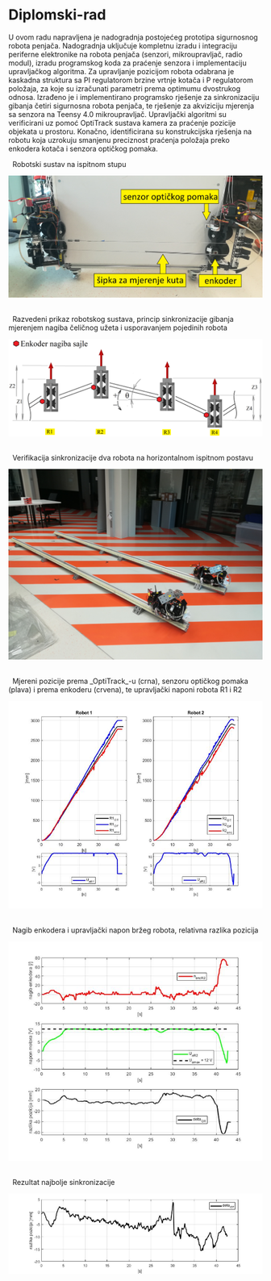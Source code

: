 # Diplomski-rad
U ovom radu napravljena je nadogradnja postojećeg prototipa sigurnosnog robota penjača. Nadogradnja uključuje kompletnu izradu i integraciju periferne elektronike na robota penjača (senzori, mikroupravljač, radio modul), izradu programskog koda za praćenje senzora i implementaciju upravljačkog algoritma. Za upravljanje pozicijom robota odabrana je kaskadna struktura sa PI regulatorom brzine vrtnje kotača i P regulatorom položaja, za koje su izračunati parametri prema optimumu dvostrukog odnosa. Izrađeno je i implementirano programsko rješenje za sinkronizaciju gibanja četiri sigurnosna robota penjača, te rješenje za akviziciju mjerenja sa senzora na Teensy 4.0 mikroupravljač. Upravljački algoritmi su verificirani uz pomoć OptiTrack sustava kamera za praćenje pozicije objekata u prostoru. Konačno, identificirana su konstrukcijska rješenja na robotu koja uzrokuju smanjenu preciznost praćenja položaja preko enkodera kotača i senzora optičkog pomaka.

<b></b>&nbsp;&nbsp;Robotski sustav na ispitnom stupu
<br>
<p align="center"><img src="https://raw.githubusercontent.com/PP1801/Diplomski-rad/main/slike_temp/IMG_20230703_124657_c.jpg" width="520px"></p>
<br>
<b></b>&nbsp;&nbsp;Razvedeni prikaz robotskog sustava, princip sinkronizacije gibanja mjerenjem nagiba čeličnog užeta i usporavanjem pojedinih robota
<br>
<p align="center"><img src="https://raw.githubusercontent.com/PP1801/Diplomski-rad/main/slike_temp/sinkronizacija.png" width="520px"></p>
<br>
<b></b>&nbsp;&nbsp;Verifikacija sinkronizacije dva robota na horizontalnom ispitnom postavu
<br>
<p align="center"><img src="https://raw.githubusercontent.com/PP1801/Diplomski-rad/main/slike_temp/IMG_20230709_184751.jpg" width="520px"></p>
<br>
<b></b>&nbsp;&nbsp;Mjereni pozicije prema _OptiTrack_-u (crna), senzoru optičkog pomaka (plava) i prema enkoderu (crvena), te upravljački naponi robota R1 i R2
<br>
<p align="center"><img src="https://raw.githubusercontent.com/PP1801/Diplomski-rad/main/slike_temp/sink_3000.jpg" width="520px"></p>
<br>
<b></b>&nbsp;&nbsp;Nagib enkodera i upravljački napon bržeg robota, relativna razlika pozicija
<br>
<p align="center"><img src="https://raw.githubusercontent.com/PP1801/Diplomski-rad/main/slike_temp/sink_3000_b_1.jpg" width="520px"></p>
<br>
<b></b>&nbsp;&nbsp;Rezultat najbolje sinkronizacije
<br>
<p align="center"><img src="https://raw.githubusercontent.com/PP1801/Diplomski-rad/main/slike_temp/sink_3000_c.jpg" width="520px"></p>
<br>


